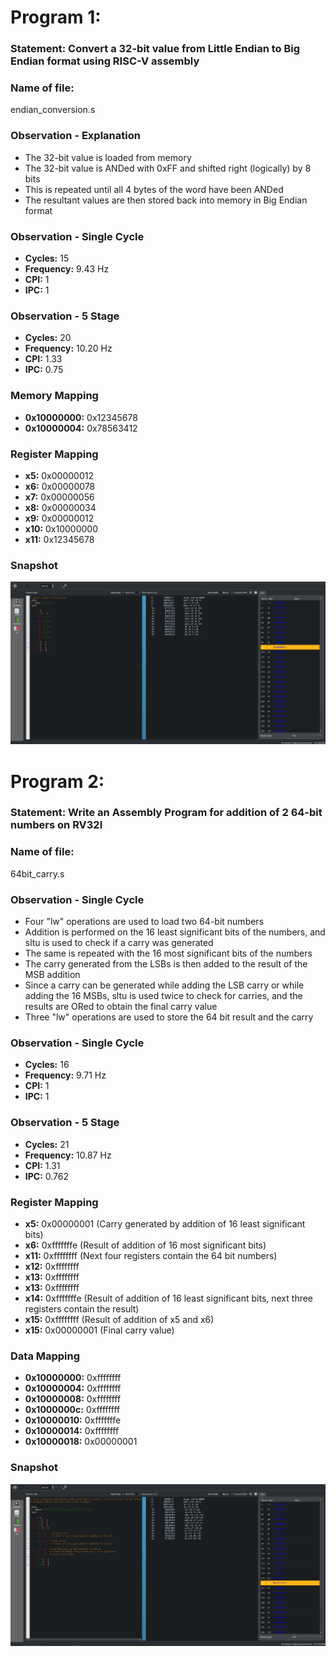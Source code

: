 # Program 1: 
### Statement: Convert a 32-bit value from Little Endian to Big Endian format using RISC-V assembly

### Name of file:
endian_conversion.s

### Observation - Explanation
- The 32-bit value is loaded from memory
- The 32-bit value is ANDed with 0xFF and shifted right (logically) by 8 bits
- This is repeated until all 4 bytes of the word have been ANDed
- The resultant values are then stored back into memory in Big Endian format

### Observation - Single Cycle
- **Cycles:** 15
- **Frequency:** 9.43 Hz
- **CPI:** 1
- **IPC:** 1

### Observation - 5 Stage
- **Cycles:** 20
- **Frequency:** 10.20 Hz
- **CPI:** 1.33
- **IPC:** 0.75

### Memory Mapping
- **0x10000000:** 0x12345678
- **0x10000004:** 0x78563412

### Register Mapping
- **x5:** 0x00000012
- **x6:** 0x00000078
- **x7:** 0x00000056
- **x8:** 0x00000034
- **x9:** 0x00000012
- **x10:** 0x10000000
- **x11:** 0x12345678

### Snapshot
![Screenshot of RIPES window](<endian_conversion.png>)


# Program 2: 
### Statement: Write an Assembly Program for addition of 2 64-bit numbers on RV32I

### Name of file:
64bit_carry.s

### Observation - Single Cycle
- Four "lw" operations are used to load two 64-bit numbers
- Addition is performed on the 16 least significant bits of the numbers, and sltu is used to check if a carry was generated
- The same is repeated with the 16 most significant bits of the numbers
- The carry generated from the LSBs is then added to the result of the MSB addition
- Since a carry can be generated while adding the LSB carry or while adding the 16 MSBs, sltu is used twice to check for carries, and the results are ORed to obtain the final carry value
- Three "lw" operations are used to store the 64 bit result and the carry

### Observation - Single Cycle
- **Cycles:** 16
- **Frequency:** 9.71 Hz
- **CPI:** 1
- **IPC:** 1

### Observation - 5 Stage
- **Cycles:** 21
- **Frequency:** 10.87 Hz
- **CPI:** 1.31
- **IPC:** 0.762
 
### Register Mapping
- **x5:** 0x00000001 (Carry generated by addition of 16 least significant bits)
- **x6:** 0xfffffffe (Result of addition of 16 most significant bits)
- **x11:** 0xffffffff (Next four registers contain the 64 bit numbers)
- **x12:** 0xffffffff
- **x13:** 0xffffffff
- **x13:** 0xffffffff
- **x14:** 0xfffffffe (Result of addition of 16 least significant bits, next three registers contain the result)
- **x15:** 0xffffffff (Result of addition of x5 and x6)
- **x15:** 0x00000001 (Final carry value)

### Data Mapping
- **0x10000000:** 0xffffffff 
- **0x10000004:** 0xffffffff 
- **0x10000008:** 0xffffffff 
- **0x1000000c:** 0xffffffff 
- **0x10000010:** 0xfffffffe
- **0x10000014:** 0xffffffff 
- **0x10000018:** 0x00000001

### Snapshot
![Screenshot of RIPES window](<64bit_carry.png>)
